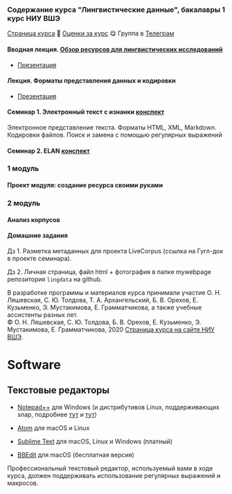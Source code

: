 ### Содержание курса "Лингвистические данные", бакалавры 1 курс НИУ ВШЭ

<a href="https://olesar.github.io/lingdata2020">Страница курса</a> &#129303; <a href="https://docs.google.com/spreadsheets/d/15elyrE9USSrqbFAdlrMVTICUtFA9d7BYM4UWiaRYNE8/edit#gid=1266306696">Оценки за курс</a> &#128523; 
Группа в <a href="https://t.me/joinchat/GOaNBxcL5Wm7og4yUZQJxw">Телеграм </a>
<!--- <a href="">Как выставляются оценки за курс</a> &#128526; <a href="">FAQ</a> --->

#### Вводная лекция. <a href="1LingResources.pdf">Обзор ресурсов для лингвистических исследований</a>    
* [Презентация](1LingResources.pdf)

#### Лекция. Форматы представления данных и кодировки   
* [Презентация](2TextFormats.md)

#### Семинар 1. Электронный текст с изнанки [конспект](intro.md)  

Электронное представление текста. Форматы HTML, XML, Markdown. Кодировки файлов. Поиск и замена с помощью регулярных выражений     

#### Семинар 2. ELAN  [конспект](practicum-elan.md)

### 1 модуль 

#### Проект модуля: создание ресурса своими руками 

### 2 модуль 

#### Анализ корпусов   

#### Домашние задания   

Дз 1. Разметка метаданных для проекта LiveCorpus (ссылка на Гугл-док в проекте семинара).  

Дз 2. Личная страница, файл html + фотография в папке mywebpage репозитория `lingdata` на github.  



В разработке программы и материалов курса принимали участие О. Н. Ляшевская, С. Ю. Толдова, Т. А. Архангельский, Б. В. Орехов, Е. Кузьменко, Э. Мустакимова, Е. Грамматчикова, а также учебные ассистенты разных лет.  
© О. Н. Ляшевская, С. Ю. Толдова, Б. В. Орехов, Е. Кузьменко, Э. Мустакимова, Е. Грамматчикова, 2020 
<a href="https://www.hse.ru/edu/courses/396725193">Страница курса на сайте НИУ ВШЭ</a>. 


# Software

## Текстовые редакторы

* [Notepad++](https://notepad-plus-plus.org) для Windows (и дистрибутивов Linux, поддерживающих snap, подробнее [тут](https://itsfoss.com/notepad-plus-plus-linux/) и [тут](https://itsfoss.com/install-snap-linux/))

* [Atom](https://atom.io) для macOS и Linux

* [Sublime Text](https) для macOS, Linux и Windows (платный)

* [BBEdit](https) для macOS (бесплатная версия)

Профессиональный текстовый редактор, используемый вами в ходе курса, должен поддерживать использование регулярных выражений и макросов.

